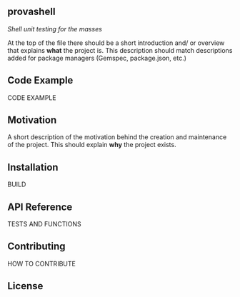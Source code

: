 ## provashell

_Shell unit testing for the masses_

At the top of the file there should be a short introduction and/ or overview that explains **what** the project is. This description should match descriptions added for package managers (Gemspec, package.json, etc.)

## Code Example

CODE EXAMPLE

## Motivation

A short description of the motivation behind the creation and maintenance of the project. This should explain **why** the project exists.

## Installation

BUILD

## API Reference

TESTS AND FUNCTIONS


## Contributing

HOW TO CONTRIBUTE

## License



